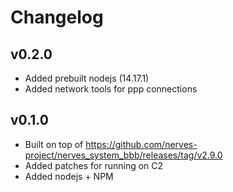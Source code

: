 # Changelog

## v0.2.0

- Added prebuilt nodejs (14.17.1)
- Added network tools for ppp connections

## v0.1.0

- Built on top of https://github.com/nerves-project/nerves_system_bbb/releases/tag/v2.9.0
- Added patches for running on C2
- Added nodejs + NPM
